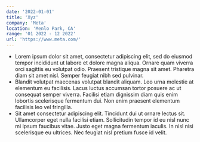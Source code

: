 ```yaml
---
date: '2022-01-01'
title: 'Xyz'
company: 'Meta'
location: 'Menlo Park, CA'
range: '01 2022 - 12 2022'
url: 'https://www.meta.com/'
---
```


- Lorem ipsum dolor sit amet, consectetur adipiscing elit, sed do eiusmod tempor incididunt ut labore et dolore magna aliqua. Ornare quam viverra orci sagittis eu volutpat odio. Praesent tristique magna sit amet. Pharetra diam sit amet nisl. Semper feugiat nibh sed pulvinar.
- Blandit volutpat maecenas volutpat blandit aliquam. Leo urna molestie at elementum eu facilisis. Lacus luctus accumsan tortor posuere ac ut consequat semper viverra. Facilisi etiam dignissim diam quis enim lobortis scelerisque fermentum dui. Non enim praesent elementum facilisis leo vel fringilla.
- Sit amet consectetur adipiscing elit. Tincidunt dui ut ornare lectus sit. Ullamcorper eget nulla facilisi etiam. Sollicitudin tempor id eu nisl nunc mi ipsum faucibus vitae. Justo eget magna fermentum iaculis. In nisl nisi scelerisque eu ultrices. Nec feugiat nisl pretium fusce id velit.

